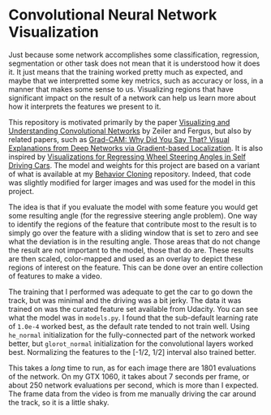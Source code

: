 # Convolutional Neural Network Visualization

Just because some network accomplishes some classification, regression,
segmentation or other task does not mean that it is understood how 
it does it.  It just means that the training worked pretty much as
expected, and maybe that we interpretted some key metrics, such as accuracy
or loss, in a manner that makes some sense to us.  Visualizing regions
that have significant impact on the result of a network can help us
learn more about how it interprets the features we present to it.

This repository is motivated primarily by the paper 
[Visualizing and Understanding Convolutional Networks](https://arxiv.org/pdf/1311.2901.pdf)
by Zeiler and Fergus, but also by related papers, such as
[Grad-CAM: Why Did You Say That? Visual Explanations from Deep Networks via Gradient-based Localization](https://arxiv.org/pdf/1610.02391v1.pdf).  It is also inspired by 
[Visualizations for Regressing Wheel Steering Angles in Self Driving Cars](https://jacobgil.github.io/deeplearning/vehicle-steering-angle-visualizations).  The model and weights for this project are based
on a variant of what is available at my 
[Behavior Cloning](https://github.com/ColinShaw/python-behavior-cloning-simulator)
repository.  Indeed, that code was slightly modified for larger images and 
was used for the model in this project.

The idea is that if you evaluate the model with some feature you would
get some resulting angle (for the regressive steering angle problem).
One way to identify the regions of the feature that contribute most to
the result is to simply go over the feature with a sliding window that
is set to zero and see what the deviation is in the resulting angle. 
Those areas that do not change the result are not important to the model,
those that do are.  These results are then scaled, color-mapped and 
used as an overlay to depict these regions of interest on the feature.
This can be done over an entire collection of features to make a video.

The training that I performed was adequate to get the car to go down
the track, but was minimal and the driving was a bit jerky.  The
data it was trained on was the curated feature set available from
Udacity.  You can see what the model was in `models.py`.  I found that
the sub-default learning rate of `1.0e-4` worked best, as the default
rate tended to not train well.  Using `he_normal` initialization for the fully-connected
part of the network worked better, but `glorot_normal` initialization
for the convolutional layers worked best.  Normalizing the features to the
[-1/2, 1/2] interval also trained better.

This takes a _long_ time to run, as for each image there are 1801 
evaluations of the network.  On my GTX 1060, it takes about 7 seconds
per frame, or about 250 network evaluations per second, which is more
than I expected.  The frame data from the video is from me manually 
driving the car around the track, so it is a little shaky.  
